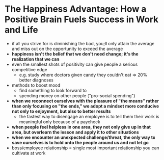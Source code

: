# The Happiness Advantage: How a Positive Brain Fuels Success in Work and Life

* if all you strive for is diminishing the bad, you;ll only attain the average and miss out on the opportunity to exceed the average
* **happiness isn't the belief that we don't need change; it's the realization that we can**
* even the smallest shots of positivity can give people a serious competitive edge
  * e.g. study where doctors given candy they couldn't eat => 20% better diagnoses
* methods to boost mood
  * find something to look forward to
  * spending money on other people ("pro-social spending")
* **when we reconnect ourselves with the pleasure of "the means" rather than only focusing on "the ends," we adopt a mindset more conducive not only to enjoyment, but also to better results**
  * the fastest way to disengage an employee is to tell them their work is meaningful only because of a paycheck
* **when people feel helpless in one area, they not only give up in that area, but overlearn the lesson and apply it to other situations**
* **when we encounter an unexpected challenge/threat, the only way to save ourselves is to hold onto the people around us and not let go**
* boss/employee relationship = single most important relationship you can cultivate at work